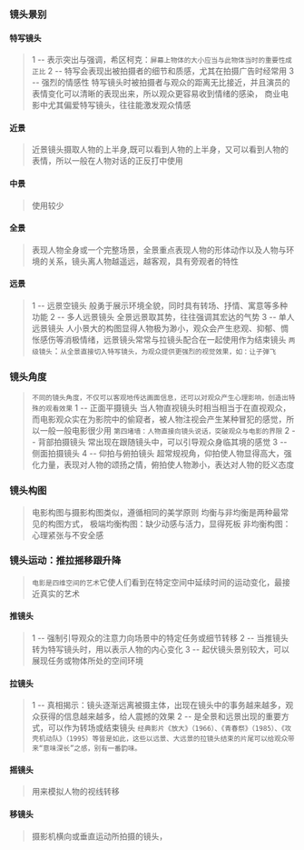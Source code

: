 
### 镜头景别
#### 特写镜头
>1 -- 表示突出与强调，希区柯克：`屏幕上物体的大小应当与此物体当时的重要性成正比`
>2 -- 特写会表现出被拍摄者的细节和质感，尤其在拍摄广告时经常用
>3 -- 强烈的情感性
>	特写镜头时被拍摄者与观众的距离无比接近，并且演员的表情变化可以清晰的表现出来，所以观众更容易收到情绪的感染，
>	商业电影中尤其偏爱特写镜头，往往能激发观众情感
#### 近景
>近景镜头摄取人物的上半身,既可以看到人物的上半身，又可以看到人物的表情，所以一般在人物对话的正反打中使用
#### 中景
>使用较少
#### 全景
>表现人物全身或一个完整场景，全景重点表现人物的形体动作以及人物与环境的关系，镜头离人物越遥远，越客观，具有旁观者的特性
#### 远景
>1 -- 远景空镜头
>	般勇于展示环境全貌，同时具有转场、抒情、寓意等多种功能
>2 -- 多人远景镜头
>	全景远景取其势，往往强调其宏达的气势
>3 -- 单人远景镜头
>	人小景大的构图显得人物极为渺小，观众会产生悲观、抑郁、惆怅感伤等消极情绪，远景镜头常常与拉镜头配合在一起使用作为结束镜头
>`两级镜头`：`从全景直接切入特写镜头，为观众提供更强烈的视觉效果，如：让子弹飞`
### 镜头角度
>`不同的镜头角度，不仅可以客观地传达画面信息，还可以对观众产生心理影响，创造出特殊的观看效果`
>1 -- 正面平摄镜头
>	当人物直视镜头时相当相当于在直视观众，而电影观众实在为影院中的偷窥者，被人物注视会产生某种冒犯的感觉，所以一般一般电影很少用
>	`第四堵墙：人物直接向镜头说话，突破观众与电影的界限`
>2 -- 背部拍摄镜头
>	常出现在跟随镜头中，可以引导观众身临其境的感觉
>3 -- 侧面拍摄镜头
>4 -- 仰拍与俯拍镜头
>	超常规视角，仰拍使人物显得高大，强化力量，表现对人物的颂扬之情，俯拍使人物渺小，表达对人物的贬义态度
### 镜头构图
>电影构图与摄影构图类似，遵循相同的美学原则
>均衡与非均衡是两种最常见的构图方式，
>极端均衡构图：缺少动感与活力，显得死板
>非均衡构图：心理紧张与不安全感

### 镜头运动：推拉摇移跟升降
>`电影是四维空间的艺术`它使人们看到在特定空间中延续时间的运动变化，最接近真实的艺术
#### 推镜头
>1 -- 强制引导观众的注意力向场景中的特定任务或细节转移
>2 -- 当推镜头转为特写镜头时，用以表示人物的内心变化
>3 -- 起伏镜头景别较大，可以展现任务或物体所处的空间环境

#### 拉镜头
>1 -- 真相揭示：镜头逐渐远离被摄主体，出现在镜头中的事务越来越多，观众获得的信息越来越多，给人震撼的效果
>2 -- 是全景和远景出现的重要方式，可以作为转场或结束镜头
> `经典影片《放大》（1966）、《青春祭》（1985）、《攻壳机动队》（1995）等皆是如此，这些以远景、大远景的拉镜头结束的片尾可以给观众带来“意味深长”之感，别有一番韵味。`

#### 摇镜头
>用来模拟人物的视线转移
#### 移镜头
>摄影机横向或垂直运动所拍摄的镜头，
